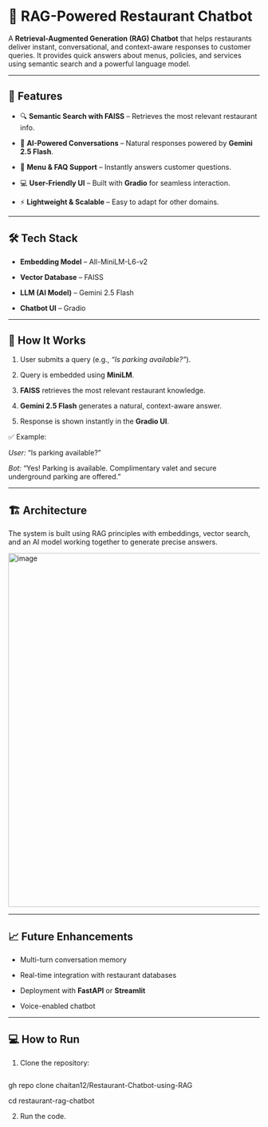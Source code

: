 # 🍴 RAG-Powered Restaurant Chatbot  
 
A **Retrieval-Augmented Generation (RAG) Chatbot** that helps restaurants deliver instant, conversational, and context-aware responses to customer queries. It provides quick answers about menus, policies, and services using semantic search and a powerful language model.  
 
---
 
## 🚀 Features  


- 🔍 **Semantic Search with FAISS** – Retrieves the most relevant restaurant info.  


- 🤖 **AI-Powered Conversations** – Natural responses powered by **Gemini 2.5 Flash**.  


- 📖 **Menu & FAQ Support** – Instantly answers customer questions.  


- 💻 **User-Friendly UI** – Built with **Gradio** for seamless interaction.  


- ⚡ **Lightweight & Scalable** – Easy to adapt for other domains.  
 
---
 
## 🛠️ Tech Stack  


- **Embedding Model** – All-MiniLM-L6-v2  


- **Vector Database** – FAISS  


- **LLM (AI Model)** – Gemini 2.5 Flash  


- **Chatbot UI** – Gradio  
 
---
 
## 📄 How It Works  


1. User submits a query (e.g., *“Is parking available?”*).  


2. Query is embedded using **MiniLM**.  


3. **FAISS** retrieves the most relevant restaurant knowledge.  


4. **Gemini 2.5 Flash** generates a natural, context-aware answer.  


5. Response is shown instantly in the **Gradio UI**.  
 
✅ Example:  


*User:* “Is parking available?”  


*Bot:* “Yes! Parking is available. Complimentary valet and secure underground parking are offered.”  
 
---
 
## 🏗️ Architecture  
 
The system is built using RAG principles with embeddings, vector search, and an AI model working together to generate precise answers.  
 
<img width="1485" height="710" alt="image" src="https://github.com/user-attachments/assets/98b814b3-e124-45df-a16e-9bc03d8c3c33" />
 
 
---
 
## 📈 Future Enhancements  


- Multi-turn conversation memory  


- Real-time integration with restaurant databases  


- Deployment with **FastAPI** or **Streamlit**  


- Voice-enabled chatbot  
 
---
 
## 💻 How to Run  


1. Clone the repository:


   ```bash


  gh repo clone chaitan12/Restaurant-Chatbot-using-RAG


   cd restaurant-rag-chatbot
 
2. Run the code.
 
 
